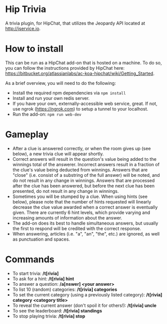 # Hip Trivia
A trivia plugin, for HipChat, that utilizes the Jeopardy API located at http://jservice.io.

# How to install
This can be run as a HipChat add-on that is hosted on a machine. To do so, you can follow the instructions provided by HipChat here: https://bitbucket.org/atlassianlabs/ac-koa-hipchat/wiki/Getting_Started.

As a brief overview, you will need to do the following:
* Install the required npm dependencies via `npm install`
* Install and run your own redis server.
* If you have your own, externally-accessible web service, great. If not, use ngrok (https://ngrok.com) to setup a tunnel to your localhost.
* Run the add-on: `npm run web-dev`

# Gameplay
* After a clue is answered correctly, or when the room gives up (see below), a new trivia clue will appear shortly.
* Correct answers will result in the question's value being added to the winnings total of the answerer. Incorrect answers result in a fraction of the clue's value being deducted from winnings. Answers that are "close" (i.e. consist of a substring of the full answer) will be noted, and do not result in any change in winnings. Answers that are processed after the clue has been answered, but before the next clue has been presented, do not result in any change in winnings.
* Sometimes you will be stumped by a clue. When using hints (see below), please note that the number of hints requested will linearly decrease the clue value awarded when a correct answer is eventually given. There are currently 6 hint levels, which provide varying and increasing amounts of information about the answer.
* The add-on does its best to handle simultaneous answers, but usually the first to respond will be credited with the correct response.
* When answering, articles (i.e. "a", "an", "the", etc.) are ignored, as well as punctuation and spaces.

# Commands
* To start trivia: **/t[rivia]**
* To ask for a hint: **/t[rivia] hint**
* To answer a question: **/a[nswer] &lt;your answer&gt;**
* To list 10 (random) categories: **/t[rivia] categories**
* To set the current category (using a previously listed category): **/t[rivia] category &lt;category title&gt;**
* To reveal the current answer (don't spoil it for others!): **/t[rivia] uncle**
* To see the leaderboard: **/t[rivia] standings**
* To stop playing trivia: **/t[rivia] stop**
